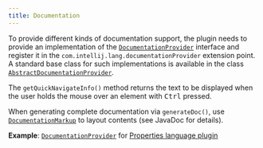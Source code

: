 ```yaml
---
title: Documentation
---
```

<!-- Copyright 2000-2020 JetBrains s.r.o. and other contributors. Use of this source code is governed by the Apache 2.0 license that can be found in the LICENSE file. -->

To provide different kinds of documentation support, the plugin needs to provide an implementation of the [`DocumentationProvider`](upsource:///platform/analysis-api/src/com/intellij/lang/documentation/DocumentationProvider.java) interface and register it in the `com.intellij.lang.documentationProvider` extension point.
A standard base class for such implementations is available in the class [`AbstractDocumentationProvider`](upsource:///platform/analysis-api/src/com/intellij/lang/documentation/AbstractDocumentationProvider.java).

The `getQuickNavigateInfo()` method returns the text to be displayed when the user holds the mouse over an element with <kbd>Ctrl</kbd> pressed.

When generating complete documentation via `generateDoc()`, use [`DocumentationMarkup`](upsource:///platform/analysis-api/src/com/intellij/lang/documentation/DocumentationMarkup.java) to layout contents (see JavaDoc for details).

**Example**:
[`DocumentationProvider`](upsource:///plugins/properties/src/com/intellij/lang/properties/PropertiesDocumentationProvider.java)
for
[Properties language plugin](upsource:///plugins/properties/)

